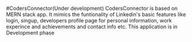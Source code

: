 #CodersConnector(Under development)
CodersConnector is based on MERN stack app. It mimics the funtionality of Linkedin's basic features like login, singup, developers profile page for personal information, work experince and achievements and contact info etc. This application is in Development phase
